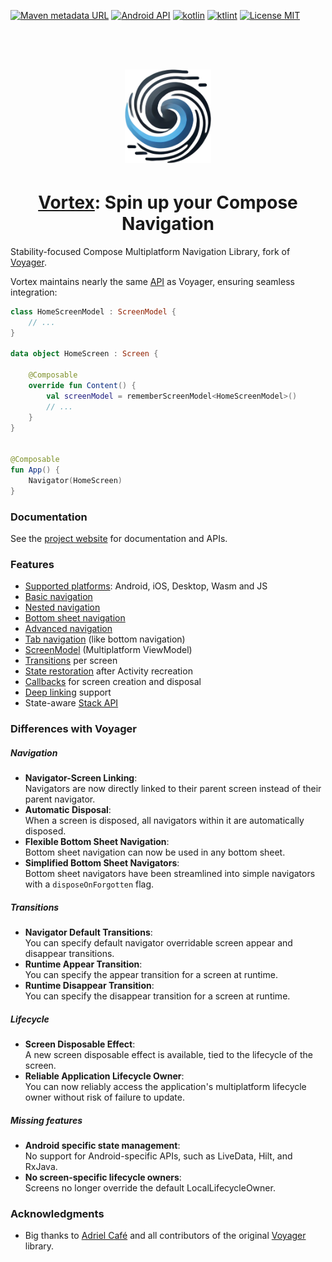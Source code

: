 [![Maven metadata URL](https://img.shields.io/maven-metadata/v?color=blue&metadataUrl=https://s01.oss.sonatype.org/service/local/repo_groups/public/content/cafe/adriel/voyager/voyager-core/maven-metadata.xml&style=for-the-badge)](https://repo.maven.apache.org/maven2/cafe/adriel/voyager/)
[![Android API](https://img.shields.io/badge/api-21%2B-brightgreen.svg?style=for-the-badge)](https://android-arsenal.com/api?level=21)
[![kotlin](https://img.shields.io/github/languages/top/hristogochev/vortex.svg?style=for-the-badge&color=blueviolet)](https://kotlinlang.org/)
[![ktlint](https://img.shields.io/badge/code%20style-%E2%9D%A4-FF4081.svg?style=for-the-badge)](https://ktlint.github.io/)
[![License MIT](https://img.shields.io/github/license/hristogochev/vortex.svg?style=for-the-badge&color=orange)](LICENSE.md)

<div align="center" style="padding-top: 64px;">
    <img height="150" style="padding-bottom: 4px;" src="docs/img/logo_vortex.png" alt="Logo"/>
    <h1>
        <a href="https://io.github.hristogochev/vortex">Vortex</a>: Spin up your Compose Navigation
    </h1>
</div>

Stability-focused Compose Multiplatform Navigation Library, fork of [Voyager](https://github.com/adrielcafe/voyager).

Vortex maintains nearly the same [API](https://hristogochev.github.io/vortex) as Voyager, ensuring seamless integration:

```kotlin
class HomeScreenModel : ScreenModel {
    // ...
}

data object HomeScreen : Screen {

    @Composable
    override fun Content() {
        val screenModel = rememberScreenModel<HomeScreenModel>()
        // ...
    }
}


@Composable
fun App() {
    Navigator(HomeScreen)
}
```

### Documentation

See the [project website](https://hristogochev.github.io/vortex) for documentation and APIs.

### **Features**

* [Supported platforms](https://hristogochev.github.io/vortex/setup): Android, iOS, Desktop, Wasm and JS
* [Basic navigation](https://hristogochev.github.io/vortex/navigation)
* [Nested navigation](https://hristogochev.github.io/vortex/navigation/nested-navigation)
* [Bottom sheet navigation](https://hristogochev.github.io/vortex/navigation/bottom-sheet-navigation)
* [Advanced navigation](https://hristogochev.github.io/vortex/navigation/advanced-navigation)
* [Tab navigation](https://hristogochev.github.io/vortex/navigation/tab-navigation) (like bottom navigation)
* [ScreenModel](https://hristogochev.github.io/vortex/screenmodel) (Multiplatform ViewModel)
* [Transitions](https://hristogochev.github.io/vortex/transitions) per screen
* [State restoration](https://hristogochev.github.io/vortex/state-restoration) after Activity recreation
* [Callbacks](https://hristogochev.github.io/vortex/lifecycle) for screen creation and disposal
* [Deep linking](https://hristogochev.github.io/vortex/deep-links) support
* State-aware [Stack API](https://hristogochev.github.io/vortex/stack-api)

### Differences with Voyager

##### Navigation

* **Navigator-Screen Linking**:<br>Navigators are now directly linked to their parent screen instead of their parent
  navigator.
* **Automatic Disposal**:<br>When a screen is disposed, all navigators within it are automatically disposed.
* **Flexible Bottom Sheet Navigation**:<br>Bottom sheet navigation can now be used in any bottom sheet.
* **Simplified Bottom Sheet Navigators**:<br> Bottom sheet navigators have been streamlined into simple navigators with
  a `disposeOnForgotten` flag.

##### Transitions

* **Navigator Default Transitions**:<br>You can specify default navigator overridable screen appear and disappear
  transitions.
* **Runtime Appear Transition**:<br>You can specify the appear transition for a screen at runtime.
* **Runtime Disappear Transition**:<br>You can specify the disappear transition for a screen at runtime.

##### Lifecycle

* **Screen Disposable Effect**:<br>A new screen disposable effect is available, tied to the lifecycle of the screen.
* **Reliable Application Lifecycle Owner**:<br>You can now reliably access the application's multiplatform lifecycle
  owner without risk of failure to update.

##### Missing features

* **Android specific state management**:<br>No support for Android-specific APIs, such as LiveData, Hilt, and RxJava.
* **No screen-specific lifecycle owners**:<br>Screens no longer override the default LocalLifecycleOwner.

### Acknowledgments

* Big thanks to [Adriel Café](https://adriel.cafe/) and all contributors of the original [Voyager](https://github.com/adrielcafe/voyager) library.
